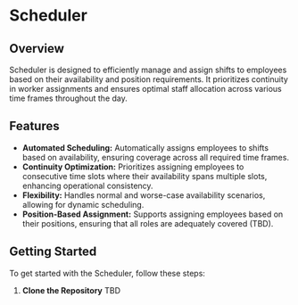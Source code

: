 # Scheduler

## Overview
Scheduler is designed to efficiently manage and assign shifts to employees based on their availability and position requirements. It prioritizes continuity in worker assignments and ensures optimal staff allocation across various time frames throughout the day.

## Features
- **Automated Scheduling:** Automatically assigns employees to shifts based on availability, ensuring coverage across all required time frames.
- **Continuity Optimization:** Prioritizes assigning employees to consecutive time slots where their availability spans multiple slots, enhancing operational consistency.
- **Flexibility:** Handles normal and worse-case availability scenarios, allowing for dynamic scheduling.
- **Position-Based Assignment:** Supports assigning employees based on their positions, ensuring that all roles are adequately covered (TBD).

## Getting Started
To get started with the Scheduler, follow these steps:

1. **Clone the Repository**
   TBD
